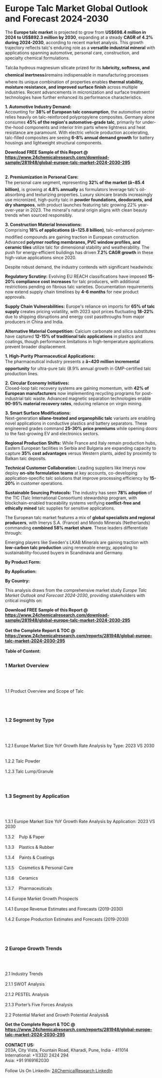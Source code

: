 <h1>Europe Talc Market Global Outlook and Forecast 2024-2030</h1><p>The <strong>Europe talc market</strong> is projected to grow from <strong>US$698.4 million in 2024 to US$892.3 million by 2030</strong>, expanding at a steady <strong>CAGR of 4.2% during 2024-2030</strong>, according to recent market analysis. This growth trajectory reflects talc's enduring role as a <strong>versatile industrial mineral</strong> with applications spanning automotive, personal care, construction, and specialty chemical formulations.</p><p>Talcâa hydrous magnesium silicate prized for its <strong>lubricity, softness, and chemical inertness</strong>âremains indispensable in manufacturing processes where its unique combination of properties enables <strong>thermal stability, moisture resistance, and improved surface finish</strong> across multiple industries. Recent advancements in micronization and surface treatment technologies have further enhanced its performance characteristics.</p><p><strong>1. Automotive Industry Demand:</strong><br>
Accounting for <strong>38% of European talc consumption</strong>, the automotive sector relies heavily on talc-reinforced polypropylene composites. Germany alone consumes <strong>45% of the region's automotive-grade talc</strong>, primarily for under-the-hood components and interior trim parts where lightness and heat resistance are paramount. With electric vehicle production accelerating, talc-filled composites are seeing <strong>6-8% annual demand growth</strong> for battery housings and lightweight structural components.</p><div><b>Download FREE Sample of this Report @ 
            <a href="https://www.24chemicalresearch.com/download-sample/281948/global-europe-talc-market-2024-2030-295">
            https://www.24chemicalresearch.com/download-sample/281948/global-europe-talc-market-2024-2030-295</a></b></div><br><p><strong>2. Premiumization in Personal Care:</strong><br>
The personal care segment, representing <strong>32% of the market (â¬85.4 billion)</strong>, is growing at <strong>4.8% annually</strong> as formulators leverage talc's oil-absorbing and texturizing properties. Luxury skincare brands increasingly use micronized, high-purity talc in <strong>powder foundations, deodorants, and dry shampoos</strong>, with product launches featuring talc growing 22% year-over-year in 2023. The mineral's natural origin aligns with clean beauty trends when sourced responsibly.</p><p><strong>3. Construction Material Innovations:</strong><br>
Comprising <strong>18% of applications (â¬125.8 billion)</strong>, talc-enhanced polymer-modified compounds are gaining traction in European construction. Advanced <strong>polymer roofing membranes, PVC window profiles, and ceramic tiles</strong> utilize talc for dimensional stability and weatherability. The push for energy-efficient buildings has driven <strong>7.2% CAGR growth</strong> in these high-value applications since 2020.</p><p>Despite robust demand, the industry contends with significant headwinds:</p><p><strong>Regulatory Scrutiny:</strong> Evolving EU REACH classifications have imposed <strong>15-20% compliance cost increases</strong> for talc producers, with additional restrictions pending on fibrous talc varieties. Documentation requirements now extend supply chain timelines by <strong>4-6 months</strong> for new product approvals.</p><p><strong>Supply Chain Vulnerabilities:</strong> Europe's reliance on imports for <strong>65% of talc supply</strong> creates pricing volatility, with 2023 spot prices fluctuating <strong>18-22%</strong> due to shipping disruptions and energy cost passthroughs from major producers in China and India.</p><p><strong>Alternative Material Competition:</strong> Calcium carbonate and silica substitutes have captured <strong>12-15% of traditional talc applications</strong> in plastics and coatings, though performance limitations in high-temperature applications prevent broader displacement.</p><p><strong>1. High-Purity Pharmaceutical Applications:</strong><br>
The pharmaceutical industry presents a <strong>â¬420 million incremental opportunity</strong> for ultra-pure talc (8.9% annual growth in GMP-certified talc production lines.</p><p><strong>2. Circular Economy Initiatives:</strong><br>
Closed-loop talc recovery systems are gaining momentum, with <strong>42% of European manufacturers</strong> now implementing recycling programs for post-industrial talc waste. Advanced magnetic separation technologies enable <strong>90-95% material recovery rates</strong>, reducing reliance on virgin mining.</p><p><strong>3. Smart Surface Modifications:</strong><br>
Next-generation <strong>silane-treated and organophilic talc</strong> variants are enabling novel applications in conductive plastics and battery separators. These engineered grades command <strong>25-30% price premiums</strong> while opening doors to the fast-growing EV and electronics sectors.</p><p><strong>Regional Production Shifts:</strong> While France and Italy remain production hubs, Eastern European facilities in Serbia and Bulgaria are expanding capacity to capture <strong>35% cost advantages</strong> versus Western plants, aided by proximity to Balkan talc deposits.</p><p><strong>Technical Customer Collaboration:</strong> Leading suppliers like Imerys now deploy <strong>on-site formulation teams</strong> at key accounts, co-developing application-specific talc solutions that improve processing efficiency by <strong>15-20%</strong> in customer operations.</p><p><strong>Sustainable Sourcing Protocols:</strong> The industry has seen <strong>78% adoption</strong> of the TIC (Talc International Consortium) stewardship program, with blockchain-enabled traceability systems verifying <strong>conflict-free and ethically mined</strong> talc supplies for sensitive applications.</p><p>The European talc market features a mix of <strong>global specialists and regional producers</strong>, with Imerys S.A. (France) and Mondo Minerals (Netherlands) commanding <strong>combined 58% market share</strong>. These leaders differentiate through:</p><p>Emerging players like Sweden's LKAB Minerals are gaining traction with <strong>low-carbon talc production</strong> using renewable energy, appealing to sustainability-focused buyers in Scandinavia and Germany.</p><p><strong>By Product Form:</strong></p><p><strong>By Application:</strong></p><p><strong>By Country:</strong></p><p>This analysis draws from the comprehensive market study <em>Europe Talc Market Outlook and Forecast 2024-2030</em>, providing stakeholders with critical insights on:</p><div><b>Download FREE Sample of this Report @ 
            <a href="https://www.24chemicalresearch.com/download-sample/281948/global-europe-talc-market-2024-2030-295">
            https://www.24chemicalresearch.com/download-sample/281948/global-europe-talc-market-2024-2030-295</a></b></div><br><div><b>Get the Complete Report & TOC @ 
            <a href="https://www.24chemicalresearch.com/reports/281948/global-europe-talc-market-2024-2030-295">
            https://www.24chemicalresearch.com/reports/281948/global-europe-talc-market-2024-2030-295</a></b></div><br>
            <b>Table of Content:</b><p><h2><span style="font-size:16px"><strong>1 Market Overview&nbsp;&nbsp; &nbsp;</strong></span></h2><br />
<br />
<p>1.1 Product Overview and Scope of Talc&nbsp;</p><br />
<br />
<h2><strong><span style="font-size:16px">1.2 Segment by Type&nbsp;&nbsp; &nbsp;</span></strong></h2><br />
<br />
<p>1.2.1 Europe Market Size YoY Growth Rate Analysis by Type: 2023 VS 2030&nbsp;&nbsp; &nbsp;<br /><br />
1.2.2 Talc Powder&nbsp;&nbsp; &nbsp;<br /><br />
1.2.3 Talc Lump/Granule<br /><br />
<br />
<h2><span style="font-size:16px"><strong>1.3 Segment by Application&nbsp;&nbsp;</strong></span></h2><br />
<br />
<p>1.3.1 Europe Market Size YoY Growth Rate Analysis by Application: 2023 VS 2030&nbsp;&nbsp; &nbsp;<br /><br />
1.3.2&nbsp;&nbsp; &nbsp;Pulp & Paper<br /><br />
1.3.3&nbsp;&nbsp; &nbsp;Plastics & Rubber<br /><br />
1.3.4&nbsp;&nbsp; &nbsp;Paints & Coatings<br /><br />
1.3.5&nbsp;&nbsp; &nbsp;Cosmetics & Personal Care<br /><br />
1.3.6&nbsp;&nbsp; &nbsp;Ceramics<br /><br />
1.3.7&nbsp;&nbsp; &nbsp;Pharmaceuticals<br /><br />
1.4 Europe Market Growth Prospects&nbsp;&nbsp; &nbsp;<br /><br />
1.4.1 Europe Revenue Estimates and Forecasts (2019-2030)&nbsp;&nbsp; &nbsp;<br /><br />
1.4.2 Europe Production Estimates and Forecasts (2019-2030)&nbsp;&nbsp;</p><br />
<br />
<h2><span style="font-size:16px"><strong>2 Europe Growth Trends&nbsp;&nbsp; &nbsp;</strong></span></h2><br />
<br />
<p>2.1 Industry Trends&nbsp;&nbsp; &nbsp;<br /><br />
2.1.1 SWOT Analysis&nbsp;&nbsp; &nbsp;<br /><br />
2.1.2 PESTEL Analysis&nbsp;&nbsp; &nbsp;<br /><br />
2.1.3 Porter&rsquo;s Five Forces Analysis&nbsp;&nbsp; &nbsp;<br /><br />
2.2 Potential Market and Growth Potential Analysis&</p><div><b>Get the Complete Report & TOC @ 
            <a href="https://www.24chemicalresearch.com/reports/281948/global-europe-talc-market-2024-2030-295">
            https://www.24chemicalresearch.com/reports/281948/global-europe-talc-market-2024-2030-295</a></b></div><br><b>CONTACT US:</b><br>
            203A, City Vista, Fountain Road, Kharadi, Pune, India - 411014<br>
            International: +1(332) 2424 294<br>
            Asia: +91 9169162030 <br><br>
            Follow Us On LinkedIn: <a href="https://www.linkedin.com/company/24chemicalresearch/">24ChemicalResearch LinkedIn</a>